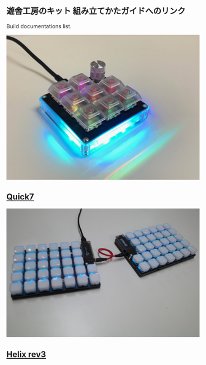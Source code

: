 ## 遊舎工房のキット 組み立てかたガイドへのリンク

Build documentations list.

[![Quick7_complete](Quick7/imgs/IMG_4044.jpeg)](Quick7/BuildGuide.md)

## [Quick7](Quick7/BuildGuide.md)

[![Helix_rev3_complete](helix_rev3/imgs/IMG_4598.JPG)](helix_rev3/BuildGuide_LP.md)

## [Helix rev3](helix_rev3/BuildGuide_LP.md)
